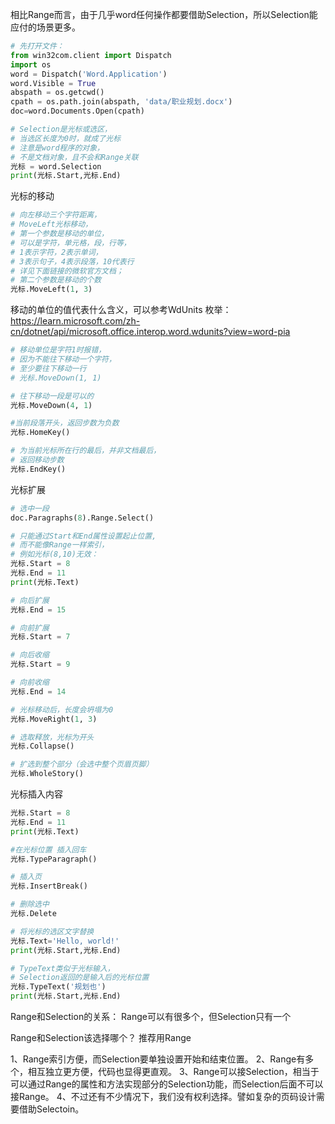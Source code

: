 相比Range而言，由于几乎word任何操作都要借助Selection，所以Selection能应付的场景更多。

```python
# 先打开文件：
from win32com.client import Dispatch
import os
word = Dispatch('Word.Application') 
word.Visible = True
abspath = os.getcwd()
cpath = os.path.join(abspath, 'data/职业规划.docx')
doc=word.Documents.Open(cpath)
```

```python
# Selection是光标或选区，
# 当选区长度为0时，就成了光标
# 注意是word程序的对象，
# 不是文档对象，且不会和Range关联
光标 = word.Selection
print(光标.Start,光标.End)
```

光标的移动
```python
# 向左移动三个字符距离，
# MoveLeft光标移动，
# 第一个参数是移动的单位，
# 可以是字符，单元格，段，行等，
# 1表示字符，2表示单词，
# 3表示句子，4表示段落，10代表行
# 详见下面链接的微软官方文档；
# 第二个参数是移动的个数
光标.MoveLeft(1, 3)
```

移动的单位的值代表什么含义，可以参考WdUnits 枚举：
https://learn.microsoft.com/zh-cn/dotnet/api/microsoft.office.interop.word.wdunits?view=word-pia

```python
# 移动单位是字符1时报错，
# 因为不能往下移动一个字符，
# 至少要往下移动一行
# 光标.MoveDown(1, 1) 
```

```python
# 往下移动一段是可以的
光标.MoveDown(4, 1)
```

```python
#当前段落开头，返回步数为负数
光标.HomeKey()
```

```python
# 为当前光标所在行的最后，并非文档最后，
# 返回移动步数
光标.EndKey()
```

光标扩展
```python
# 选中一段
doc.Paragraphs(8).Range.Select() 
```

```python
# 只能通过Start和End属性设置起止位置,
# 而不能像Range一样索引，
# 例如光标(8,10)无效：
光标.Start = 8                    
光标.End = 11
print(光标.Text)
```

```python
# 向后扩展
光标.End = 15
```

```python
# 向前扩展
光标.Start = 7
```

```python
# 向后收缩
光标.Start = 9
```

```python
# 向前收缩
光标.End = 14
```

```python
# 光标移动后，长度会坍塌为0
光标.MoveRight(1, 3)
```

```python
# 选取释放，光标为开头
光标.Collapse()
```

```python
# 扩选到整个部分（会选中整个页眉页脚）
光标.WholeStory()
```

光标插入内容

```python
光标.Start = 8                    
光标.End = 11
print(光标.Text)
```

```python
#在光标位置 插入回车
光标.TypeParagraph()
```

```python
# 插入页
光标.InsertBreak() 
```

```python
# 删除选中
光标.Delete
```

```python
# 将光标的选区文字替换
光标.Text='Hello, world!'
print(光标.Start,光标.End)
```

```python
# TypeText类似于光标输入，
# Selection返回的是输入后的光标位置
光标.TypeText('规划也')
print(光标.Start,光标.End)
```

Range和Selection的关系： Range可以有很多个，但Selection只有一个

Range和Selection该选择哪个？ 推荐用Range

1、Range索引方便，而Selection要单独设置开始和结束位置。
2、Range有多个，相互独立更方便，代码也显得更直观。
3、Range可以接Selection，相当于可以通过Range的属性和方法实现部分的Selection功能，而Selection后面不可以接Range。
4、不过还有不少情况下，我们没有权利选择。譬如复杂的页码设计需要借助Selectoin。



